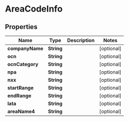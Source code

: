 

# AreaCodeInfo


## Properties

Name | Type | Description | Notes
------------ | ------------- | ------------- | -------------
**companyName** | **String** |  |  [optional]
**ocn** | **String** |  |  [optional]
**ocnCategory** | **String** |  |  [optional]
**npa** | **String** |  |  [optional]
**nxx** | **String** |  |  [optional]
**startRange** | **String** |  |  [optional]
**endRange** | **String** |  |  [optional]
**lata** | **String** |  |  [optional]
**areaName4** | **String** |  |  [optional]



